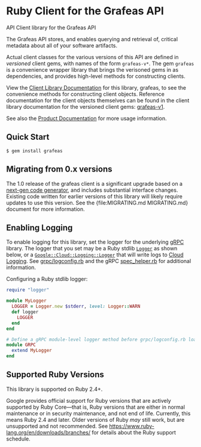 # Ruby Client for the Grafeas API

API Client library for the Grafeas API

The Grafeas API stores, and enables querying and retrieval of, critical metadata about all of your software artifacts.

Actual client classes for the various versions of this API are defined in
_versioned_ client gems, with names of the form `grafeas-v*`.
The gem `grafeas` is a convenience wrapper library that brings the
verisoned gems in as dependencies, and provides high-level methods for
constructing clients.

View the [Client Library Documentation](https://googleapis.dev/ruby/grafeas/latest)
for this library, grafeas, to see the convenience methods for
constructing client objects. Reference documentation for the client objects
themselves can be found in the client library documentation for the versioned
client gems:
[grafeas-v1](https://googleapis.dev/ruby/grafeas-v1/latest).

See also the [Product Documentation](https://grafeas.io)
for more usage information.

## Quick Start

```
$ gem install grafeas
```

## Migrating from 0.x versions

The 1.0 release of the grafeas client is a significant upgrade
based on a [next-gen code generator](https://github.com/googleapis/gapic-generator-ruby),
and includes substantial interface changes. Existing code written for earlier
versions of this library will likely require updates to use this version.
See the {file:MIGRATING.md MIGRATING.md} document for more information.

## Enabling Logging

To enable logging for this library, set the logger for the underlying [gRPC](https://github.com/grpc/grpc/tree/master/src/ruby) library.
The logger that you set may be a Ruby stdlib [`Logger`](https://ruby-doc.org/stdlib/libdoc/logger/rdoc/Logger.html) as shown below,
or a [`Google::Cloud::Logging::Logger`](https://googleapis.dev/ruby/google-cloud-logging/latest)
that will write logs to [Cloud Logging](https://cloud.google.com/logging/). See [grpc/logconfig.rb](https://github.com/grpc/grpc/blob/master/src/ruby/lib/grpc/logconfig.rb)
and the gRPC [spec_helper.rb](https://github.com/grpc/grpc/blob/master/src/ruby/spec/spec_helper.rb) for additional information.

Configuring a Ruby stdlib logger:

```ruby
require "logger"

module MyLogger
  LOGGER = Logger.new $stderr, level: Logger::WARN
  def logger
    LOGGER
  end
end

# Define a gRPC module-level logger method before grpc/logconfig.rb loads.
module GRPC
  extend MyLogger
end
```

## Supported Ruby Versions

This library is supported on Ruby 2.4+.

Google provides official support for Ruby versions that are actively supported
by Ruby Core—that is, Ruby versions that are either in normal maintenance or
in security maintenance, and not end of life. Currently, this means Ruby 2.4
and later. Older versions of Ruby _may_ still work, but are unsupported and not
recommended. See https://www.ruby-lang.org/en/downloads/branches/ for details
about the Ruby support schedule.

